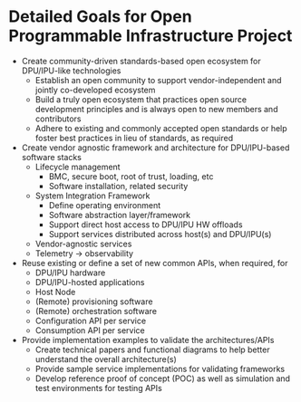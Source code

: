# **Detailed Goals for Open Programmable Infrastructure Project**

* Create community-driven standards-based open ecosystem for DPU/IPU-like
  technologies
  * Establish an open community to support vendor-independent and jointly
    co-developed ecosystem
  * Build a truly open ecosystem that practices open source development
    principles and is always open to new members and contributors
  * Adhere to existing and commonly accepted open standards or help foster best
    practices in lieu of standards, as required
* Create vendor agnostic framework and architecture for DPU/IPU-based software
  stacks
  * Lifecycle management
    * BMC, secure boot, root of trust, loading, etc
    * Software installation, related security
  * System Integration Framework
    * Define operating environment
    * Software abstraction layer/framework
    * Support direct host access to DPU/IPU HW offloads
    * Support services distributed across host(s) and DPU/IPU(s)
  * Vendor-agnostic services
  * Telemetry → observability
* Reuse existing or define a set of new common APIs, when required, for
  * DPU/IPU hardware
  * DPU/IPU-hosted applications
  * Host Node
  * (Remote) provisioning software
  * (Remote) orchestration software
  * Configuration API per service
  * Consumption API per service
* Provide implementation examples to validate the architectures/APIs
  * Create technical papers and functional diagrams to help better understand
    the overall architecture(s)
  * Provide sample service implementations for validating frameworks
  * Develop reference proof of concept (POC) as well as simulation and test
    environments for testing APIs
